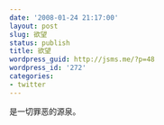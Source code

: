 ```yaml
---
date: '2008-01-24 21:17:00'
layout: post
slug: 欲望
status: publish
title: 欲望
wordpress_guid: http://jsms.me/?p=48
wordpress_id: '272'
categories:
- twitter
---
```


是一切罪恶的源泉。
